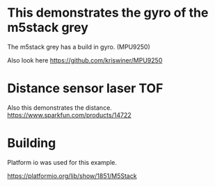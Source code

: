 
# This demonstrates the gyro of the m5stack grey

The m5stack grey has a build in gyro. (MPU9250)

Also look here 
https://github.com/kriswiner/MPU9250


# Distance sensor laser TOF

Also this demonstrates the distance.
https://www.sparkfun.com/products/14722


# Building 
Platform io was used for this example.

https://platformio.org/lib/show/1851/M5Stack